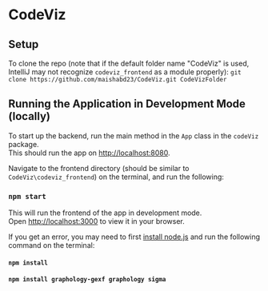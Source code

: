 # CodeViz

## Setup

To clone the repo (note that if the default folder name "CodeViz" is used, IntelliJ may not recognize `codeviz_frontend` as a module properly):
```git clone https://github.com/maishabd23/CodeViz.git CodeVizFolder```

## Running the Application in Development Mode (locally)

To start up the backend, run the main method in the `App` class in the `codeViz` package.\
This should run the app on [http://localhost:8080](http://localhost:8080).

Navigate to the frontend directory (should be similar to `CodeViz\codeviz_frontend`) on the terminal, and run the following:

### `npm start`

This will run the frontend of the app in development mode.\
Open [http://localhost:3000](http://localhost:3000) to view it in your browser.

If you get an error, you may need to first [install node.js](https://nodejs.org/en/download) and run the following command on the terminal:

#### `npm install`
#### `npm install graphology-gexf graphology sigma`
